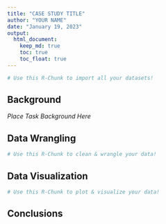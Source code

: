 ```yaml
---
title: "CASE STUDY TITLE"
author: "YOUR NAME"
date: "January 19, 2023"
output:
  html_document:  
    keep_md: true 
    toc: true
    toc_float: true
---
```







```r
# Use this R-Chunk to import all your datasets!
```

## Background

_Place Task Background Here_

## Data Wrangling


```r
# Use this R-Chunk to clean & wrangle your data!
```

## Data Visualization


```r
# Use this R-Chunk to plot & visualize your data!
```

## Conclusions
